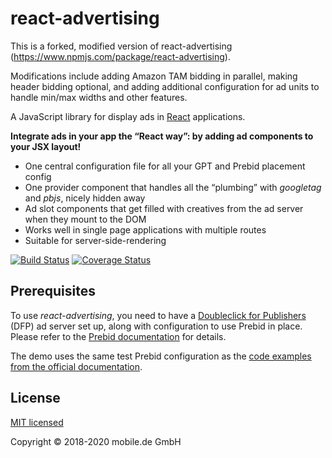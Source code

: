 # react-advertising

This is a forked, modified version of react-advertising (https://www.npmjs.com/package/react-advertising).

Modifications include adding Amazon TAM bidding in parallel, making header bidding optional, and adding
additional configuration for ad units to handle min/max widths and other features.

A JavaScript library for display ads in [React](https://reactjs.org) applications.

**Integrate ads in your app the “React way”: by adding ad components to your JSX layout!**

* One central configuration file for all your GPT and Prebid placement config
* One provider component that handles all the “plumbing” with *googletag* and *pbjs*, nicely hidden away
* Ad slot components that get filled with creatives from the ad server when they mount to the DOM
* Works well in single page applications with multiple routes
* Suitable for server-side-rendering

[![Build Status](https://travis-ci.com/technology-ebay-de/react-advertising.svg?branch=master)](https://travis-ci.com/technology-ebay-de/react-advertising) [![Coverage Status](https://coveralls.io/repos/github/technology-ebay-de/react-advertising/badge.svg?branch=master)](https://coveralls.io/github/technology-ebay-de/react-advertising?branch=master)

## Prerequisites

To use *react-advertising*, you need to have a [Doubleclick for Publishers](https://www.google.com/intl/en/doubleclick/publishers/welcome/)
(DFP) ad server set up, along with configuration to use Prebid in place. Please refer to the
[Prebid documentation](http://prebid.org/overview/intro.html) for details.

The demo uses the same test Prebid configuration as the
[code examples from the official documentation](http://prebid.org/dev-docs/examples/basic-example.html).


## License

[MIT licensed](LICENSE)

Copyright © 2018-2020 mobile.de GmbH
